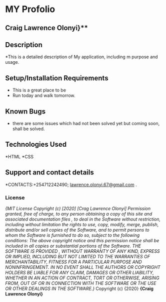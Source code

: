 # MY Profolio #
## Craig Lawrence Olonyi}**
## Description
*This is a detailed description of My application, including m purpose and usage.
## Setup/Installation Requirements
* This is a great place to be
* Run today and walk tomorrow.
## Known Bugs
* there are some issues which had not been solved yet but coming soon, shall be solved.
## Technologies Used
*HTML
*CSS
## Support and contact details
*CONTACTS:+254712242490; lawrence.olonyi.67@gmail.com .
### License
*{MIT License
Copyright (c) [2020] [Crag Lawrence Olonyi]
Permission granted, free of charge, to any person obtaining a copy
of this site and associated documentation files , to deal
in the Software without restriction, including without limitation the rights
to use, copy, modify, merge, publish, distribute and/or sell
copies of the Software, and to permit persons to whom the Software is
furnished to do so, subject to the following conditions:
The above copyright notice and this permission notice shall be included in all
copies or substantial portions of the Software.
THE SOFTWARE IS PROVIDED , WITHOUT WARRANTY OF ANY KIND, EXPRESS OR
IMPLIED, INCLUDING BUT NOT LIMITED TO THE WARRANTIES OF MERCHANTABILITY,
FITNESS FOR A PARTICULAR PURPOSE AND NONINFRINGEMENT. IN NO EVENT SHALL THE
AUTHORS OR COPYRIGHT HOLDERS BE LIABLE FOR ANY CLAIM, DAMAGES OR OTHER
LIABILITY, WHETHER IN AN ACTION OF CONTRACT, TORT OR OTHERWISE, ARISING FROM,
OUT OF OR IN CONNECTION WITH THE SOFTWARE OR THE USE OR OTHER DEALINGS IN THE
SOFTWARE.}*
Copyright (c) {2020} **{Craig Lawrence Olonyi}**
 







